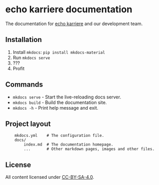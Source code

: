 # echo karriere documentation

The documentation for [echo karriere](https://www.echokarriere.no/) and our
development team.

## Installation

1. Install `mkdocs`: `pip install mkdocs-material`
2. Run `mkdocs serve`
3. ???
4. Profit

## Commands

- `mkdocs serve` - Start the live-reloading docs server.
- `mkdocs build` - Build the documentation site.
- `mkdocs -h` - Print help message and exit.

## Project layout

```text
    mkdocs.yml    # The configuration file.
    docs/
        index.md  # The documentation homepage.
        ...       # Other markdown pages, images and other files.
```

## License

All content licensed under [CC-BY-SA-4.0](https://creativecommons.org/licenses/by-sa/4.0/).
